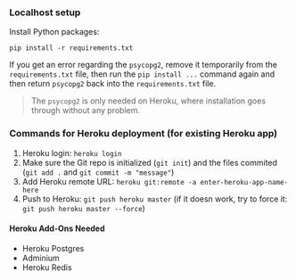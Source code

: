 ### Localhost setup

Install Python packages:

    pip install -r requirements.txt

If you get an error regarding the `psycopg2`, remove it temporarily from the `requirements.txt` file, then run the 
`pip install ...` command again and then return `psycopg2` back into the `requirements.txt` file.

> The `psycopg2` is only needed on Heroku, where installation goes through without any problem.

### Commands for Heroku deployment (for existing Heroku app)

1. Heroku login: `heroku login`
2. Make sure the Git repo is initialized (`git init`) and the files commited (`git add .` and `git commit -m "message"`)
3. Add Heroku remote URL: `heroku git:remote -a enter-heroku-app-name-here`
4. Push to Heroku: `git push heroku master` (if it doesn work, try to force it: `git push heroku master --force`)

#### Heroku Add-Ons Needed

- Heroku Postgres
- Adminium
- Heroku Redis
